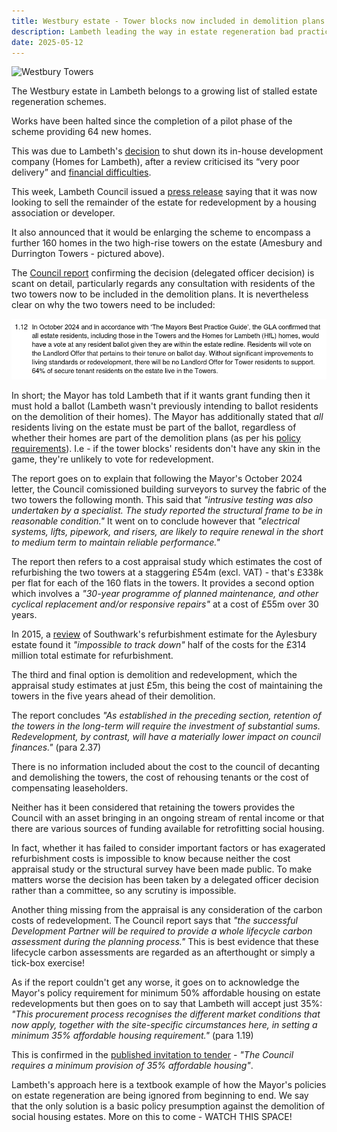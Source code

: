 ```yaml
---
title: Westbury estate - Tower blocks now included in demolition plans 
description: Lambeth leading the way in estate regeneration bad practice!
date: 2025-05-12
---
```

![Westbury Towers](https://love.lambeth.gov.uk/wp-content/uploads/2025/05/Westbury-Towers-e1746095951802.png)

The Westbury estate in Lambeth belongs to a growing list of stalled estate regeneration schemes.

Works have been halted since the completion of a pilot phase of the scheme providing 64 new homes.

This was due to Lambeth's [decision](https://www.insidehousing.co.uk/news/london-council-plans-to-deliver-at-least-500-new-homes-by-2030-85865) to shut down its in-house development company (Homes for Lambeth), after a review criticised its “very poor delivery” and [financial difficulties](https://www.brixtonbuzz.com/2025/05/still-on-the-payroll-homes-for-lambeth-refuses-to-die-quietly-or-cheaply/).

This week, Lambeth Council issued a [press release](https://love.lambeth.gov.uk/lambeth-an-extra-300-new-homes-could-be-added-to-council-estate/) saying that it was now looking to sell the remainder of the estate for redevelopment by a housing association or developer. 

It also announced that it would be enlarging the scheme to encompass a further 160 homes in the two high-rise towers on the estate (Amesbury and Durrington Towers - pictured above).

The [Council report](https://moderngov.lambeth.gov.uk/documents/s165728/CMDDR%20Westbury%20Estate%20Renewal%20Durrington%20and%20Amesbury%20Towers%20Part%20I.pdf) confirming the decision (delegated officer decision) is scant on detail, particularly regards any consultation with residents of the two towers now to be included in the demolition plans. It is nevertheless clear on why the two towers need to be included:

![Westbury Towers report screenshot](../estates/src/images/westburyreport.png)

In short; the Mayor has told Lambeth that if it wants grant funding then it must hold a ballot (Lambeth wasn't previously intending to ballot residents on the demolition of their homes). The Mayor has additionally stated that *all* residents living on the estate must be part of the ballot, regardless of whether their homes are part of the demolition plans (as per his [policy requirements](https://www.london.gov.uk/sites/default/files/gla_cfg_section_8._resident_ballots_-_18_july_2018.pdf)). I.e - if the tower blocks' residents don't have any skin in the game, they're unlikely to vote for redevelopment.

The report goes on to explain that following the Mayor's October 2024 letter, the Council comissioned building surveyors to survey the fabric of the two towers the following month. This said that _"intrusive testing was also undertaken by a specialist. The study reported the structural frame to be in reasonable condition."_ It went on to conclude however that _"electrical systems, lifts, pipework, and risers, are likely to require renewal in the short to medium term to maintain reliable performance."_

The report then refers to a cost appraisal study which estimates the cost of refurbishing the two towers at a staggering £54m (excl. VAT) - that's £338k per flat for each of the 160 flats in the towers. It provides a second option which involves a _"30-year programme of planned maintenance, and other cyclical replacement and/or responsive repairs"_ at a cost of £55m over 30 years. 

In 2015, a [review](https://www.architectsjournal.co.uk/news/assessing-aylesbury-whats-the-true-cost-of-demolishing-council-estates) of Southwark's refurbishment estimate for the Aylesbury estate found it _"impossible to track down"_ half of the costs for the £314 million total estimate for refurbishment.

The third and final option is demolition and redevelopment, which the appraisal study estimates at just £5m, this being the cost of maintaining the towers in the five years ahead of their demolition.

The report concludes _"As established in the preceding section, retention of the towers in the long-term will require the investment of substantial sums. Redevelopment, by contrast, will have a materially lower impact on council finances."_ (para 2.37)

There is no information included about the cost to the council of decanting and demolishing the towers, the cost of rehousing tenants or the cost of compensating leaseholders. 

Neither has it been considered that retaining the towers provides the Council with an asset bringing in an ongoing stream of rental income or that there are various sources of funding available for retrofitting social housing.

In fact, whether it has failed to consider important factors or has exagerated refurbishment costs is impossible to know because neither the cost appraisal study or the structural survey have been made public. To make matters worse the decision has been taken by a delegated officer decision rather than a committee, so any scrutiny is impossible.

Another thing missing from the appraisal is any consideration of the carbon costs of redevelopment. The Council report says that _"the successful Development Partner will be required to provide a whole lifecycle carbon assessment during the planning process."_ This is best evidence that these lifecycle carbon assessments are regarded as an afterthought or simply a tick-box exercise!

As if the report couldn't get any worse, it goes on to acknowledge the Mayor's policy requirement for minimum 50% affordable housing on estate redevelopments but then goes on to say that Lambeth will accept just 35%: _"This procurement process recognises the different market conditions that now apply, together with the site-specific circumstances here, in setting a minimum 35% affordable housing requirement."_ (para 1.19)

This is confirmed in the [published invitation to tender](https://www.theconstructionindex.co.uk/tenders/view/26195) - _"The Council requires a minimum provision of 35% affordable housing"_.

Lambeth's approach here is a textbook example of how the Mayor's policies on estate regeneration are being ignored from beginning to end. We say that the only solution is a basic policy presumption against the demolition of social housing estates. More on this to come - WATCH THIS SPACE! 